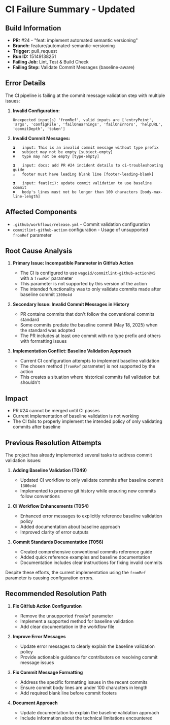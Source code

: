 # CI Failure Summary - Updated

## Build Information
- **PR:** #24 - "feat: implement automated semantic versioning"
- **Branch:** feature/automated-semantic-versioning
- **Trigger:** pull_request
- **Run ID:** 15149138251
- **Failing Job:** Lint, Test & Build Check
- **Failing Step:** Validate Commit Messages (baseline-aware)

## Error Details

The CI pipeline is failing at the commit message validation step with multiple issues:

1. **Invalid Configuration:**
   ```
   Unexpected input(s) 'fromRef', valid inputs are ['entryPoint', 'args', 'configFile', 'failOnWarnings', 'failOnErrors', 'helpURL', 'commitDepth', 'token']
   ```

2. **Invalid Commit Messages:**
   ```
   ⧗   input: This is an invalid commit message without type prefix
   ✖   subject may not be empty [subject-empty]
   ✖   type may not be empty [type-empty]
   ```

   ```
   ⧗   input: docs: add PR #24 incident details to ci-troubleshooting guide
   ⚠   footer must have leading blank line [footer-leading-blank]
   ```

   ```
   ⧗   input: feat(ci): update commit validation to use baseline commit
   ✖   body's lines must not be longer than 100 characters [body-max-line-length]
   ```

## Affected Components
- `.github/workflows/release.yml` - Commit validation configuration
- `commitlint-github-action` configuration - Usage of unsupported `fromRef` parameter

## Root Cause Analysis

1. **Primary Issue: Incompatible Parameter in GitHub Action**
   - The CI is configured to use `wagoid/commitlint-github-action@v5` with a `fromRef` parameter
   - This parameter is not supported by this version of the action
   - The intended functionality was to only validate commits made after baseline commit `1300e4d`

2. **Secondary Issue: Invalid Commit Messages in History**
   - PR contains commits that don't follow the conventional commits standard
   - Some commits predate the baseline commit (May 18, 2025) when the standard was adopted
   - The PR includes at least one commit with no type prefix and others with formatting issues

3. **Implementation Conflict: Baseline Validation Approach**
   - Current CI configuration attempts to implement baseline validation
   - The chosen method (`fromRef` parameter) is not supported by the action
   - This creates a situation where historical commits fail validation but shouldn't

## Impact
- PR #24 cannot be merged until CI passes
- Current implementation of baseline validation is not working
- The CI fails to properly implement the intended policy of only validating commits after baseline

## Previous Resolution Attempts

The project has already implemented several tasks to address commit validation issues:

1. **Adding Baseline Validation (T049)**
   - Updated CI workflow to only validate commits after baseline commit `1300e4d`
   - Implemented to preserve git history while ensuring new commits follow conventions

2. **CI Workflow Enhancements (T054)**
   - Enhanced error messages to explicitly reference baseline validation policy
   - Added documentation about baseline approach
   - Improved clarity of error outputs

3. **Commit Standards Documentation (T056)**
   - Created comprehensive conventional commits reference guide
   - Added quick reference examples and baseline documentation
   - Documentation includes clear instructions for fixing invalid commits

Despite these efforts, the current implementation using the `fromRef` parameter is causing configuration errors.

## Recommended Resolution Path

1. **Fix GitHub Action Configuration**
   - Remove the unsupported `fromRef` parameter
   - Implement a supported method for baseline validation
   - Add clear documentation in the workflow file

2. **Improve Error Messages**
   - Update error messages to clearly explain the baseline validation policy
   - Provide actionable guidance for contributors on resolving commit message issues

3. **Fix Commit Message Formatting**
   - Address the specific formatting issues in the recent commits
   - Ensure commit body lines are under 100 characters in length
   - Add required blank line before commit footers

4. **Document Approach**
   - Update documentation to explain the baseline validation approach
   - Include information about the technical limitations encountered
